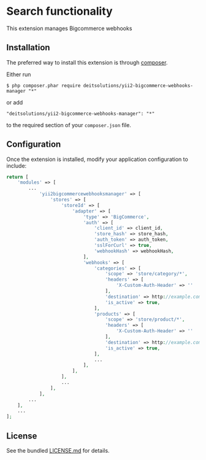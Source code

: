 Search functionality
=================

This extension manages Bigcommerce webhooks

## Installation

The preferred way to install this extension is through [composer](http://getcomposer.org/download/).

Either run

```
$ php composer.phar require deitsolutions/yii2-bigcommerce-webhooks-manager "*"
```

or add

```
"deitsolutions/yii2-bigcommerce-webhooks-manager": "*"
```

to the required section of your `composer.json` file.

## Configuration

Once the extension is installed, modify your application configuration to include:

```php
return [
	'modules' => [
	    ...
            'yii2bigcommercewebhooksmanager' => [
                'stores' => [
                    'storeId' => [
                        'adapter' => [
                            'type' => 'BigCommerce',
                            'auth' => [
                                'client_id' => client_id,
                                'store_hash' => store_hash,
                                'auth_token' => auth_token,
                                'sslForCurl' => true,
                                'webhookHash' => webhookHash,
                            ],
                            'webhooks' => [
                                'categories' => [
                                    'scope' => 'store/category/*',
                                    'headers' => [
                                        'X-Custom-Auth-Header' => ''
                                    ],
                                    'destination' => http://example.com/webhook/category,
                                    'is_active' => true,
                                ],
                                'products' => [
                                    'scope' => 'store/product/*',
                                    'headers' => [
                                        'X-Custom-Auth-Header' => ''
                                    ],
                                    'destination' => http://example.com/webhook/product,
                                    'is_active' => true,
                                ],
                                ...
                            ],
                        ],
                    ],
                    ...
                ],
            ],
	    ...
	],
	...
];
```

## License

See the bundled [LICENSE.md](LICENSE.md) for details.
